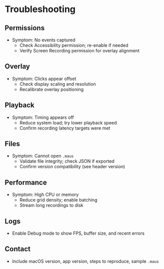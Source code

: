 # Troubleshooting

## Permissions

- Symptom: No events captured
  - Check Accessibility permission; re-enable if needed
  - Verify Screen Recording permission for overlay alignment

## Overlay

- Symptom: Clicks appear offset
  - Check display scaling and resolution
  - Recalibrate overlay positioning

## Playback

- Symptom: Timing appears off
  - Reduce system load; try lower playback speed
  - Confirm recording latency targets were met

## Files

- Symptom: Cannot open `.maus`
  - Validate file integrity; check JSON if exported
  - Confirm version compatibility (see header version)

## Performance

- Symptom: High CPU or memory
  - Reduce grid density; enable batching
  - Stream long recordings to disk

## Logs

- Enable Debug mode to show FPS, buffer size, and recent errors

## Contact

- Include macOS version, app version, steps to reproduce, sample `.maus`
